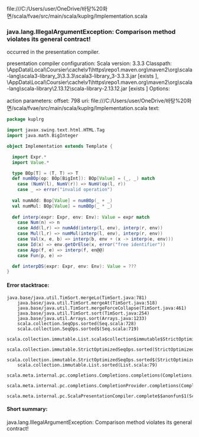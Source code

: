 file:///C:/Users/user/OneDrive/바탕%20화면/scala/fvae/src/main/scala/kuplrg/Implementation.scala
### java.lang.IllegalArgumentException: Comparison method violates its general contract!

occurred in the presentation compiler.

presentation compiler configuration:
Scala version: 3.3.3
Classpath:
<HOME>\AppData\Local\Coursier\cache\v1\https\repo1.maven.org\maven2\org\scala-lang\scala3-library_3\3.3.3\scala3-library_3-3.3.3.jar [exists ], <HOME>\AppData\Local\Coursier\cache\v1\https\repo1.maven.org\maven2\org\scala-lang\scala-library\2.13.12\scala-library-2.13.12.jar [exists ]
Options:



action parameters:
offset: 798
uri: file:///C:/Users/user/OneDrive/바탕%20화면/scala/fvae/src/main/scala/kuplrg/Implementation.scala
text:
```scala
package kuplrg

import javax.swing.text.html.HTML.Tag
import java.math.BigInteger

object Implementation extends Template {

  import Expr.*
  import Value.*

  type BOp[T] = (T, T) => T
  def numBOp(op: BOp[BigInt]): BOp[Value] = (_, _) match
    case (NumV(l), NumV(r)) => NumV(op(l, r))
    case _ => error("invalid operation")
  
  val numAdd: Bop[Value] = numBOp(_ + _)
  val numMul: BOp[Value] = numBOp(_ * _)
  
  def interp(expr: Expr, env: Env): Value = expr match
    case Num(n) => n
    case Add(l,r) => numAdd(interp(l, env), interp(r, env))
    case Mul(l,r) => numMul(interp(l, env), interp(r, env))
    case Val(x, e, b) => interp(b, env + (x -> interp(e, env)))
    case Id(x) => env.getOrElse(x, error("free identifier"))
    case App(f, e) => interp(f, en@@)
    case Fun(p, e) =>

  def interpDS(expr: Expr, env: Env): Value = ???
}

```



#### Error stacktrace:

```
java.base/java.util.TimSort.mergeLo(TimSort.java:781)
	java.base/java.util.TimSort.mergeAt(TimSort.java:518)
	java.base/java.util.TimSort.mergeForceCollapse(TimSort.java:461)
	java.base/java.util.TimSort.sort(TimSort.java:254)
	java.base/java.util.Arrays.sort(Arrays.java:1233)
	scala.collection.SeqOps.sorted(Seq.scala:728)
	scala.collection.SeqOps.sorted$(Seq.scala:719)
	scala.collection.immutable.List.scala$collection$immutable$StrictOptimizedSeqOps$$super$sorted(List.scala:79)
	scala.collection.immutable.StrictOptimizedSeqOps.sorted(StrictOptimizedSeqOps.scala:78)
	scala.collection.immutable.StrictOptimizedSeqOps.sorted$(StrictOptimizedSeqOps.scala:78)
	scala.collection.immutable.List.sorted(List.scala:79)
	scala.meta.internal.pc.completions.Completions.completions(Completions.scala:211)
	scala.meta.internal.pc.completions.CompletionProvider.completions(CompletionProvider.scala:89)
	scala.meta.internal.pc.ScalaPresentationCompiler.complete$$anonfun$1(ScalaPresentationCompiler.scala:155)
```
#### Short summary: 

java.lang.IllegalArgumentException: Comparison method violates its general contract!